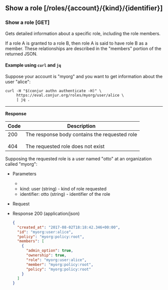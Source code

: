 ## Show a role [/roles/{account}/{kind}/{identifier}]

### Show a role [GET]

Gets detailed information about a specific role, including the role members.

If a role A is granted to a role B, then role A is said to have role B
as a member. These relationships are described in the "members"
portion of the returned JSON.

<!-- include(partials/role_kinds.md) -->

#### Example using `curl` and `jq`

Suppose your account is "myorg" and you want to get information about the user "alice":

```
curl -H "$(conjur authn authenticate -H)" \
     https://eval.conjur.org/roles/myorg/user/alice \
     | jq .
```

---

<!-- include(partials/auth_header_table.md) -->

**Response**

| Code | Description                                       |
|------|---------------------------------------------------|
|  200 | The response body contains the requested role     |
|<!-- include(partials/http_401.md) -->|
|<!-- include(partials/http_403.md) -->|
|  404 | The requested role does not exist |

Supposing the requested role is a user named "otto" at an organization called "myorg":

+ Parameters
  + <!-- include(partials/account_param.md) -->
  + kind: user (string) - kind of role requested
  + identifier: otto (string) - identifier of the role

+ Request
  <!-- include(partials/auth_header_code.md) -->
  
+ Response 200 (application/json)

    ```json
    {
      "created_at": "2017-08-02T18:18:42.346+00:00",
      "id": "myorg:user:alice",
      "policy": "myorg:policy:root",
      "members": [
        {
          "admin_option": true,
          "ownership": true,
          "role": "myorg:user:alice",
          "member": "myorg:policy:root",
          "policy": "myorg:policy:root"
        }
      ]
    }
    ```
